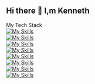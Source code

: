 ## Hi there 👋 I,m Kenneth

<!--
**204MashedPotatoes/204MashedPotatoes** is a ✨ _special_ ✨ repository because its `README.md` (this file) appears on your GitHub profile.

Here are some ideas to get you started:

- 🔭 I’m currently working on ...
- 🌱 I’m currently learning ...
- 👯 I’m looking to collaborate on ...
- 🤔 I’m looking for help with ...
- 💬 Ask me about ...
- 📫 How to reach me: ...
- 😄 Pronouns: ...
- ⚡ Fun fact: ...
-->
My Tech Stack
<br>
[![My Skills](https://skillicons.dev/icons?i=react,nextjs,laravel)](https://skillicons.dev)
<br>
[![My Skills](https://skillicons.dev/icons?i=js,ts,jquery,html,pug,css,php)](https://skillicons.dev)
<br>
[![My Skills](https://skillicons.dev/icons?i=bootstrap,tailwind,vite)](https://skillicons.dev)
<br>
[![My Skills](https://skillicons.dev/icons?i=bash,arduino,cpp,py)](https://skillicons.dev)
<br>
[![My Skills](https://skillicons.dev/icons?i=dart,flutter,materialui)](https://skillicons.dev)
<br>
[![My Skills](https://skillicons.dev/icons?i=nodejs,fastapi)](https://skillicons.dev)
<br>
[![My Skills](https://skillicons.dev/icons?i=gcp)](https://skillicons.dev)
<br>
[![My Skills](https://skillicons.dev/icons?i=mongodb,mysql,sqlite)](https://skillicons.dev)
